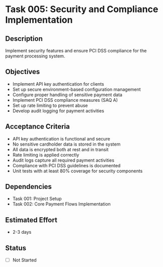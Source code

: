 # Task 005: Security and Compliance Implementation

## Description

Implement security features and ensure PCI DSS compliance for the payment processing system.

## Objectives

- Implement API key authentication for clients
- Set up secure environment-based configuration management
- Configure proper handling of sensitive payment data
- Implement PCI DSS compliance measures (SAQ A)
- Set up rate limiting to prevent abuse
- Develop audit logging for payment activities

## Acceptance Criteria

- API key authentication is functional and secure
- No sensitive cardholder data is stored in the system
- All data is encrypted both at rest and in transit
- Rate limiting is applied correctly
- Audit logs capture all required payment activities
- Compliance with PCI DSS guidelines is documented
- Unit tests with at least 80% coverage for security components

## Dependencies

- Task 001: Project Setup
- Task 002: Core Payment Flows Implementation

## Estimated Effort

- 2-3 days

## Status

- [ ] Not Started
